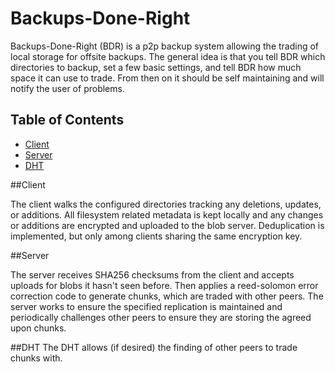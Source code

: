 # Backups-Done-Right
Backups-Done-Right (BDR) is a p2p backup system allowing the trading of local storage for offsite backups.  The general idea is that you tell BDR which directories to backup, set a few basic settings, and tell BDR how much space it can use to trade.  From then on it should be self maintaining and will notify the user of problems.


## Table of Contents
- [Client](#Client)
- [Server](#Server)
- [DHT](#DHT)

##Client

The client walks the configured directories tracking any deletions, updates, or additions.  All filesystem related metadata is kept locally and any changes or additions are encrypted and uploaded to the blob server.  Deduplication is implemented, but only among clients sharing the same encryption key.

##Server

The server receives SHA256 checksums from the client and accepts uploads for blobs it hasn't seen before.  Then applies a reed-solomon error correction code to generate chunks, which are traded with other peers.  The server works to ensure the specified replication is maintained and periodically challenges other peers to ensure they are storing the agreed upon chunks.

##DHT
The DHT allows (if desired) the finding of other peers to trade chunks with.
